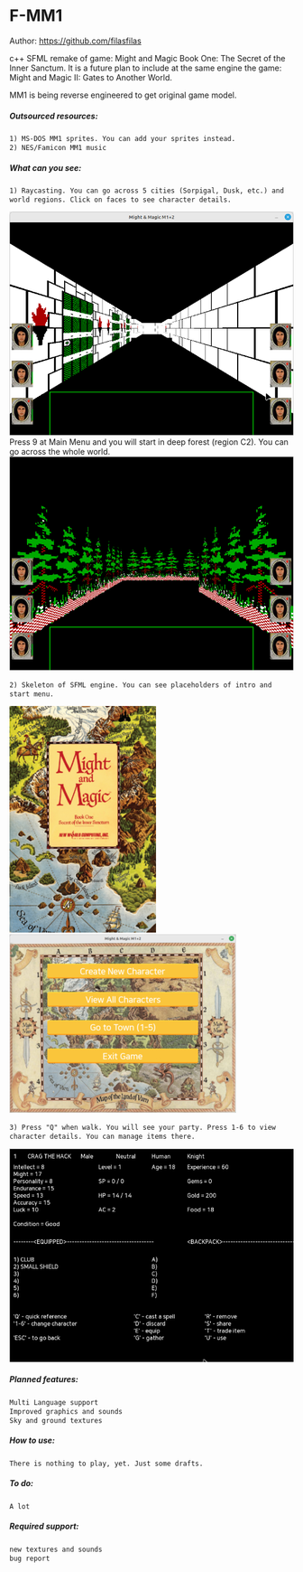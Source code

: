 # F-MM1
Author: https://github.com/filasfilas

c++ SFML remake of game: 
Might and Magic Book One: The Secret of the Inner Sanctum.
It is a future plan to include at the same engine the game:
Might and Magic II: Gates to Another World.

MM1 is being reverse engineered to get original game model.

##### Outsourced resources:
	1) MS-DOS MM1 sprites. You can add your sprites instead.
	2) NES/Famicon MM1 music

##### What can you see:
	1) Raycasting. You can go across 5 cities (Sorpigal, Dusk, etc.) and world regions. Click on faces to see character details.
![alt text](https://github.com/filasfilas/F-MM1/blob/main/screenshots/render.png?raw=true)
        Press 9 at Main Menu and you will start in deep forest (region C2). You can go across the whole world.
![alt text](https://github.com/filasfilas/F-MM1/blob/main/screenshots/forest.png?raw=true)

	2) Skeleton of SFML engine. You can see placeholders of intro and start menu.
![alt text](https://github.com/filasfilas/F-MM1/blob/main/screenshots/intro.png?raw=true)
![alt text](https://github.com/filasfilas/F-MM1/blob/main/screenshots/main-menu.png?raw=true)

	3) Press "Q" when walk. You will see your party. Press 1-6 to view character details. You can manage items there.
![alt text](https://github.com/filasfilas/F-MM1/blob/main/screenshots/character.png?raw=true)

##### Planned features:
	Multi Language support
	Improved graphics and sounds
	Sky and ground textures

##### How to use:
    There is nothing to play, yet. Just some drafts.

##### To do:
	A lot

##### Required support:
	new textures and sounds
	bug report

